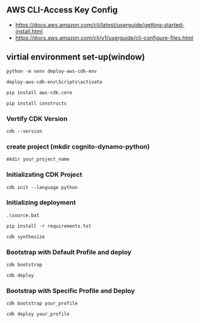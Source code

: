 ## AWS CLI-Access Key Config
- https://docs.aws.amazon.com/cli/latest/userguide/getting-started-install.html
- https://docs.aws.amazon.com/cli/v1/userguide/cli-configure-files.html

## virtial environment set-up(window)
```
python -m venv deploy-aws-cdk-env
```
```
deploy-aws-cdk-env\Scripts\activate
```
```
pip install aws-cdk.core
```
```
pip install constructs
```
### Vertify CDK Version
```
cdk --version
```
### create project (mkdir cognito-dynamo-python)
```
mkdir your_project_name
```
### Initializating CDK Project
```
cdk init --language python
```

### Initializing deployment
```
.\source.bat
```
```
pip install -r requirements.txt
```
```
cdk synthesize
```
### Bootstrap with Default Profile and deploy
```
cdk bootstrap
```
```
cdk deploy
```

### Bootstrap with Specific Profile and Deploy
```
cdk bootstrap your_profile
```
```
cdk deploy your_profile
```